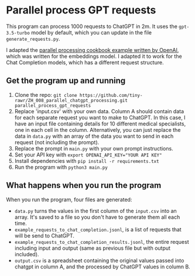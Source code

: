 # Parallel process GPT requests

This program can process 1000 requests to ChatGPT in 2m. It uses the `gpt-3.5-turbo` model by default, which you can update in the file `generate_requests.py`.

I adapted the [parallel processing cookbook example written by OpenAI](https://github.com/openai/openai-cookbook/blob/main/examples/api_request_parallel_processor.py), which was written for the embeddings model. I adapted it to work for the Chat Completion models, which has a different request structure.

## Get the program up and running

1. Clone the repo: `git clone https://github.com/tiny-rawr/ZH_008_parallel_chatgpt_processing.git parallel_process_gpt_requests`
2. Replace 'input.csv' with your own data. Column A should contain data for each separate request you want to make to ChatGPT. In this case, I have an input file containing details for 10 different medical specialists, one in each cell in the column. Alternatively, you can just replace the data in `data.py` with an array of the data you want to send in each request (not including the prompt).
3. Replace the prompt in `main.py` with your own prompt instructions.
4. Set your API key with `export OPENAI_API_KEY="YOUR API KEY"`
5. Install dependencies with `pip install -r requirements.txt`
6. Run the program with `python3 main.py`

## What happens when you run the program

When you run the program, four files are generated:
- `data.py` turns the values in the first column of the `input.csv` into an array. It's saved to a file so you don't have to generate them all each time.
- `example_requests_to_chat_completion.jsonl`, is a list of requests that will be send to ChatGPT.
- `example_requests_to_chat_completion_results.jsonl`, the entire request including input and output (same as previous file but with output included).
- `output.csv` is a spreadsheet containing the original values passed into chatgpt in column A, and the processed by ChatGPT values in column B.